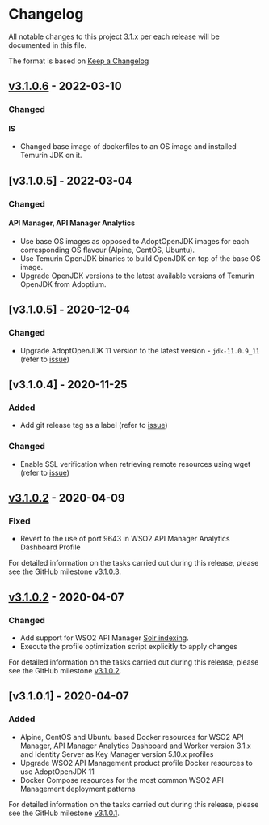 # Changelog

All notable changes to this project 3.1.x per each release will be documented in this file.

The format is based on [Keep a Changelog](https://keepachangelog.com/en/1.0.0/)

## [v3.1.0.6] - 2022-03-10

### Changed
#### IS
- Changed base image of dockerfiles to an OS image and installed Temurin JDK on it.

## [v3.1.0.5] - 2022-03-04

### Changed
#### API Manager, API Manager Analytics
- Use base OS images as opposed to AdoptOpenJDK images for each corresponding OS flavour (Alpine, CentOS, Ubuntu).
- Use Temurin OpenJDK binaries to build OpenJDK on top of the base OS image.
- Upgrade OpenJDK versions to the latest available versions of Temurin OpenJDK from Adoptium. 

## [v3.1.0.5] - 2020-12-04

### Changed
- Upgrade AdoptOpenJDK 11 version to the latest version - `jdk-11.0.9_11` (refer to [issue](https://github.com/wso2/docker-apim/issues/389))

## [v3.1.0.4] - 2020-11-25

### Added
- Add git release tag as a label (refer to [issue](https://github.com/wso2/docker-apim/issues/347))

### Changed
- Enable SSL verification when retrieving remote resources using wget (refer to [issue](https://github.com/wso2/docker-apim/issues/348))

## [v3.1.0.2] - 2020-04-09

### Fixed
- Revert to the use of port 9643 in WSO2 API Manager Analytics Dashboard Profile

For detailed information on the tasks carried out during this release, please see the GitHub milestone
[v3.1.0.3](https://github.com/wso2/docker-apim/milestone/15).

## [v3.1.0.2] - 2020-04-07

### Changed
- Add support for WSO2 API Manager
[Solr indexing](https://apim.docs.wso2.com/en/latest/administer/product-configurations/common-runtime-and-configuration-artifacts/#persistent-runtime-artifacts).
- Execute the profile optimization script explicitly to apply changes

For detailed information on the tasks carried out during this release, please see the GitHub milestone
[v3.1.0.2](https://github.com/wso2/docker-apim/milestone/14).

## [v3.1.0.1] - 2020-04-07

### Added
- Alpine, CentOS and Ubuntu based Docker resources for WSO2 API Manager, API Manager Analytics Dashboard and Worker version 3.1.x
and Identity Server as Key Manager version 5.10.x profiles
- Upgrade WSO2 API Management product profile Docker resources to use AdoptOpenJDK 11
- Docker Compose resources for the most common WSO2 API Management deployment patterns

For detailed information on the tasks carried out during this release, please see the GitHub milestone
[v3.1.0.1](https://github.com/wso2/docker-apim/milestone/13).

[v3.1.0.2]: https://github.com/wso2/docker-apim/compare/v3.1.0.1...v3.1.0.2
[v3.1.0.3]: https://github.com/wso2/docker-apim/compare/v3.1.0.2...v3.1.0.3
[v3.1.0.6]: https://github.com/wso2/docker-apim/compare/v3.1.0.5...v3.1.0.6